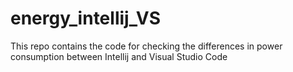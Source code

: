 # energy_intellij_VS
This repo contains the code for checking the differences in power consumption between Intellij and Visual Studio Code
